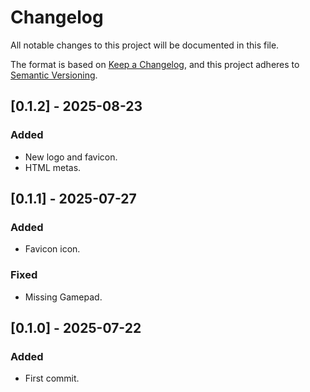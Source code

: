 # Changelog
All notable changes to this project will be documented in this file.

The format is based on [Keep a Changelog](https://keepachangelog.com/en/1.0.0/),
and this project adheres to [Semantic Versioning](https://semver.org/spec/v2.0.0.html).

## [0.1.2] - 2025-08-23
### Added
- New logo and favicon.
- HTML metas.

## [0.1.1] - 2025-07-27
### Added
- Favicon icon.

### Fixed
- Missing Gamepad.

## [0.1.0] - 2025-07-22
### Added
- First commit.